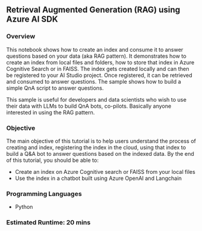 
## Retrieval Augmented Generation (RAG) using Azure AI SDK

### Overview

This notebook shows how to create an index and consume it to answer questions based on your data (aka RAG pattern). It demonstrates how to create an index from local files and folders, how to store that index in Azure Cognitive Search or in FAISS. The index gets created locally and can then be registered to your AI Studio project. Once registered, it can be retrieved and consumed to answer questions. The sample shows how to build a simple QnA script to answer questions.

This sample is useful for developers and data scientists who wish to use their data with LLMs to build QnA bots, co-pilots. Basically anyone interested in using the RAG pattern.

### Objective

The main objective of this tutorial is to help users understand the process of creating and index, registering the index in the cloud, using that index to build a Q&A bot to answer questions based on the indexed data. By the end of this tutorial, you should be able to:

- Create an index on Azure Cognitive search or FAISS from your local files
- Use the index in a chatbot built using Azure OpenAI and Langchain

### Programming Languages
 - Python
### Estimated Runtime: 20 mins